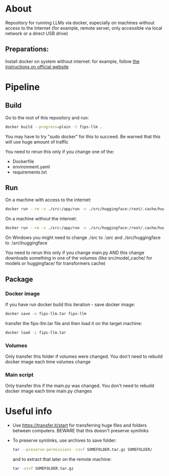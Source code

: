 # About

Repository for running LLMs via docker, especially on machines without access to the Internet (for example, remote server, only accessible via local network or a direct USB drive)

## Preparations:

Install docker on system without internet: for example, follow [the instructions on official website](https://docs.docker.com/engine/install/binaries/#install-daemon-and-client-binaries-on-linux)

# Pipeline

## Build

Go to the root of this repository and run:

```bash
docker build --progress=plain -t fips-llm .
```

You may have to try "sudo docker" for this to succeed. Be warned that this will use huge amount of traffic

You need to rerun this only if you change one of the:

- Dockerfile
- environment.yaml
- requirements.txt

## Run

On a machine with access to the internet:

```bash
docker run --rm -v ./src:/app/run -v ./src/huggingface:/root/.cache/huggingface --gpus all fips-llm python -u -c 'from main import main; main('\''Answer shortly: what is 2+2*2?'\'')'
```

On a machine without the internet:

```bash
docker run --rm -v ./src:/app/run -v ./src/huggingface:/root/.cache/huggingface --gpus all fips-llm /bin/bash -c "HF_HUB_OFFLINE=1 python -u -c 'from main import main; main('\''Answer shortly: what is 2+2*2?'\'')'"
```

On Windows you might need to change ./src to .\src and ./src/huggingface to .\src\huggingface

You need to rerun this only if you change main.py AND this change downloads something in one of the volumes (like src/model_cache/ for models or huggingface/ for transformers cache)

## Package

### Docker image

If you have run docker build this iteration - save docker image:

```bash
docker save -o fips-llm.tar fips-llm
```

transfer the fips-llm.tar file and then load it on the target machine:

```bash
docker load -i fips-llm.tar
```

### Volumes

Only transfer this folder if volumes were changed. You don't need to rebuild docker image each time volumes change

### Main script

Only transfer this if the main.py was changed. You don't need to rebuild docker image each time main.py changes

# Useful info

- Use https://transfer.it/start for transferring huge files and folders between computers. BEWARE that this doesn't preserve symlinks

- To preserve symlinks, use archives to save folder:

  ```bash
  tar --preserve-permissions -czvf SOMEFOLDER.tar.gz SOMEFOLDER/
  ```

  and to extract that later on the remote machine:

  ```bash
  tar -xzvf SOMEFOLDER.tar.gz
  ```
